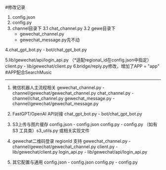 
#修改记录

1. config.json
2. config.py
3. channel目录下
    3.1 chat_channel.py 
    3.2 gewe目录下
    - gewechat_channel.py
    - gewechat_message.py先不动

4.chat_gpt_bot.py - bot/chat_gpt_bot.py

5.lib/gewechat/api/login_api.py （*适配regional_id在config.json中指定）
  client.py - lib/gewechat/client.py
6.bridge/reply.py修改，增加了APP = "app" #APP配合SearchMusic



-----
1. 微信机器人主流程相关
gewechat_channel.py - channel/gewechat/gewechat_channel.py
chat_channel.py - channel/chat_channel.py
gewechat_message.py - channel/gewechat/gewechat_message.py

2. FastGPT/OpenAI API对接
chat_gpt_bot.py - bot/chat_gpt_bot.py

3. S3上传与图片缓存
config.json - config.json
config.py - config.py
（如有 S3 工具类）s3_utils.py 或相关实现文件

4. gewechat二维码登录 regionId 支持
gewechat_channel.py - channel/gewechat/gewechat_channel.py
client.py - lib/gewechat/client.py
login_api.py - lib/gewechat/api/login_api.py

5. 其它配置与通用
config.json - config.json
config.py - config.py